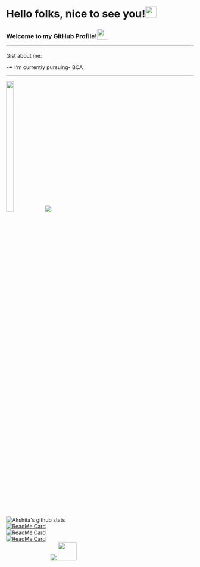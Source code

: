 # Hello folks, nice to see you!<img src="https://raw.githubusercontent.com/MartinHeinz/MartinHeinz/master/wave.gif" width="30px">
### Welcome to my GitHub Profile!<sub><img src="https://slackmojis.com/emojis/9845-meow_heart/download" width="30" height="30"></sub><hr>

Gist about me:

-✒ I’m currently pursuing- BCA<hr>

<img src="https://previews.123rf.com/images/sudowoodo/sudowoodo1911/sudowoodo191100021/134574062-cute-cartoon-dog-with-blanket-kawaii-shiba-inu-puppy-in-warm-cozy-blanket-isolated-vector-clip-art-i.jpg" width=20% height=30%> <img src="https://github-readme-stats.vercel.app/api/top-langs/?username=AkshitaDas&&show_icons=true&theme=dracula"><br>
![Akshita's github stats](https://github-readme-stats.vercel.app/api?username=AkshitaDas&theme=cobalt&show_icons=true)<br>
[![ReadMe Card](https://github-readme-stats.vercel.app/api/pin/?username=AkshitaDas&repo=First-Webpage&theme=radical)](https://github.com/AkshitaDas/First-Webpage)<br>
[![ReadMe Card](https://github-readme-stats.vercel.app/api/pin/?username=AkshitaDas&repo=TinDog&theme=nightowl)](https://github.com/AkshitaDas/TinDog)<br>
[![ReadMe Card](https://github-readme-stats.vercel.app/api/pin/?username=AkshitaDas&repo=Social-Media-Cards&theme=vision-friendly-dark)](https://github.com/AkshitaDas/Social-Media-Cards)<br>
&emsp;&emsp;&emsp;&emsp;&emsp;&emsp;&emsp;&emsp;&ensp;![](https://komarev.com/ghpvc/?username=AkshitaDas&color=b52b65)
<img src="https://slackmojis.com/emojis/532-bandit/download" width="50" height="50">
